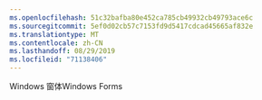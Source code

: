 ```yaml
---
ms.openlocfilehash: 51c32bafba80e452ca785cb49932cb49793ace6c
ms.sourcegitcommit: 5ef0d02cb57c7153fd9d5417cdcad45665af832e
ms.translationtype: MT
ms.contentlocale: zh-CN
ms.lasthandoff: 08/29/2019
ms.locfileid: "71138406"
---
```

<span data-ttu-id="a9dac-101">Windows 窗体</span><span class="sxs-lookup"><span data-stu-id="a9dac-101">Windows Forms</span></span>